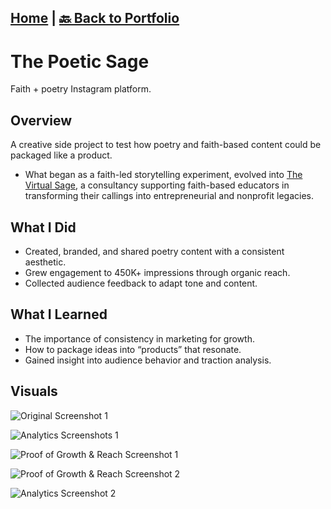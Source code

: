 [Home](https://stacynwigwe.github.io/product-experiments/) | 
[🔙 Back to Portfolio](https://stacynwigwe.github.io/portfolio/)
---
# The Poetic Sage
Faith + poetry Instagram platform.

## Overview
A creative side project to test how poetry and faith-based content could be packaged like a product. 

- What began as a faith-led storytelling experiment, evolved into [The Virtual Sage](./virtual-sage), a consultancy supporting faith-based educators in transforming their callings into entrepreneurial and nonprofit legacies.

## What I Did
- Created, branded, and shared poetry content with a consistent aesthetic.  
- Grew engagement to 450K+ impressions through organic reach.  
- Collected audience feedback to adapt tone and content.  

## What I Learned
- The importance of consistency in marketing for growth.  
- How to package ideas into “products” that resonate.  
- Gained insight into audience behavior and traction analysis.  

## Visuals
![Original Screenshot 1](images/IMG_1195.jpeg)

![Analytics Screenshots 1](images/IMG_1196.png) 

![Proof of Growth & Reach Screenshot 1](images/IMG_1197.jpeg) 

![Proof of Growth & Reach Screenshot 2](images/IMG_1198.jpeg)

![Analytics Screenshot 2](images/IMG_1193.png) 
